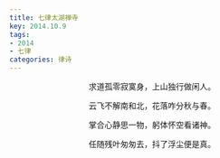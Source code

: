 ```yaml
---
title: 七律太湖禅寺
key: 2014.10.9
tags: 
- 2014
- 七律
categories: 律诗
---
```


<p align="center">求道孤零寂寞身，上山独行做闲人。
</p>
<p align="center">云飞不解南和北，花落咋分秋与春。
</p>
<p align="center">掌合心静思一物，躬体怀空看诸神。
</p>
<p align="center">任随残叶匆匆去，抖了浮尘便是真。
</p>
